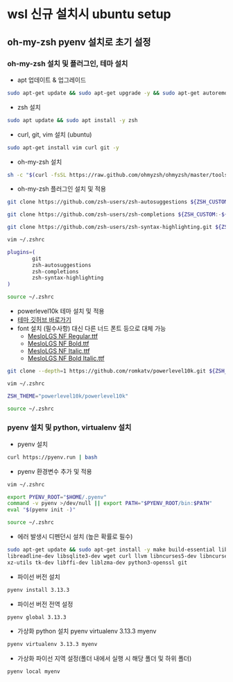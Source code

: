 # wsl 신규 설치시 ubuntu setup

## oh-my-zsh pyenv 설치로 초기 설정

### oh-my-zsh 설치 및 플러그인, 테마 설치

- apt 업데이트 & 업그레이드

```bash
sudo apt-get update && sudo apt-get upgrade -y && sudo apt-get autoremove && sudo apt-get autoclean
```

- zsh 설치

```bash
sudo apt update && sudo apt install -y zsh
```

- curl, git, vim 설치 (ubuntu)
```bash
sudo apt-get install vim curl git -y
```

- oh-my-zsh 설치

```bash
sh -c "$(curl -fsSL https://raw.github.com/ohmyzsh/ohmyzsh/master/tools/install.sh)"
```

- oh-my-zsh 플러그인 설치 및 적용

```bash
git clone https://github.com/zsh-users/zsh-autosuggestions ${ZSH_CUSTOM:-~/.oh-my-zsh/custom}/plugins/zsh-autosuggestions
```
```bash
git clone https://github.com/zsh-users/zsh-completions ${ZSH_CUSTOM:-${ZSH:-~/.oh-my-zsh}/custom}/plugins/zsh-completions
```
```bash
git clone https://github.com/zsh-users/zsh-syntax-highlighting.git ${ZSH_CUSTOM:-${ZSH:-~/.oh-my-zsh}/custom}/plugins/zsh-syntax-highlighting
```
```bash
vim ~/.zshrc
```

``` bash
plugins=(
        git
        zsh-autosuggestions
        zsh-completions
        zsh-syntax-highlighting
)
```

```bash
source ~/.zshrc
```

- powerlevel10k 테마 설치 및 적용
- [테마 깃허브 바로가기](https://github.com/romkatv/powerlevel10k)
- font 설치 (필수사항) 대신 다른 너드 폰트 등으로 대체 가능 
   - [MesloLGS NF Regular.ttf](https://github.com/romkatv/powerlevel10k-media/raw/master/MesloLGS%20NF%20Regular.ttf)
   - [MesloLGS NF Bold.ttf](https://github.com/romkatv/powerlevel10k-media/raw/master/MesloLGS%20NF%20Bold.ttf)
   - [MesloLGS NF Italic.ttf](https://github.com/romkatv/powerlevel10k-media/raw/master/MesloLGS%20NF%20Italic.ttf)
   - [MesloLGS NF Bold Italic.ttf](https://github.com/romkatv/powerlevel10k-media/raw/master/MesloLGS%20NF%20Bold%20Italic.ttf)

```bash
git clone --depth=1 https://github.com/romkatv/powerlevel10k.git ${ZSH_CUSTOM:-~/.oh-my-zsh/custom}/themes/powerlevel10k
```
```bash
vim ~/.zshrc
```
```bash
ZSH_THEME="powerlevel10k/powerlevel10k"
```
```bash
source ~/.zshrc
```
### pyenv 설치 및 python, virtualenv 설치

- pyenv 설치

```bash
curl https://pyenv.run | bash
```

- pyenv 환경변수 추가 및 적용

```bash
vim ~/.zshrc
```
```bash
export PYENV_ROOT="$HOME/.pyenv"
command -v pyenv >/dev/null || export PATH="$PYENV_ROOT/bin:$PATH"
eval "$(pyenv init -)"
```
```bash
source ~/.zshrc
```

- 에러 발생시 디펜던시 설치 (높은 확률로 필수)

```bash
sudo apt-get update && sudo apt-get install -y make build-essential libssl-dev zlib1g-dev libbz2-dev \
libreadline-dev libsqlite3-dev wget curl llvm libncurses5-dev libncursesw5-dev \
xz-utils tk-dev libffi-dev liblzma-dev python3-openssl git
```

- 파이선 버전 설치

```bash
pyenv install 3.13.3
```

- 파이선 버전 전역 설정

```bash
pyenv global 3.13.3
```

- 가상화 python 설치
pyenv virtualenv 3.13.3 myenv
```bash
pyenv virtualenv 3.13.3 myenv
```

- 가상화 파이선 지역 설정(폴더 내에서 실행 시 해당 폴더 및 하위 폴더)

```bash
pyenv local myenv
```

